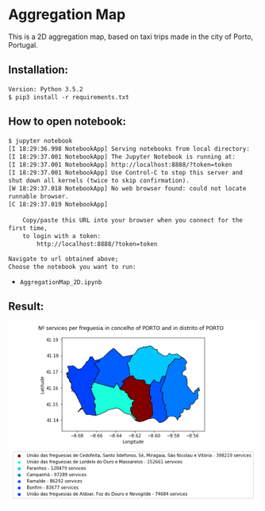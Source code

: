 # Aggregation Map
This is a 2D aggregation map, based on taxi trips made in the city of Porto, Portugal. 

## Installation:
```
Version: Python 3.5.2
$ pip3 install -r requirements.txt
```

## How to open notebook:
```
$ jupyter notebook
[I 18:29:36.998 NotebookApp] Serving notebooks from local directory: 
[I 18:29:37.001 NotebookApp] The Jupyter Notebook is running at:
[I 18:29:37.001 NotebookApp] http://localhost:8888/?token=token
[I 18:29:37.001 NotebookApp] Use Control-C to stop this server and shut down all kernels (twice to skip confirmation).
[W 18:29:37.018 NotebookApp] No web browser found: could not locate runnable browser.
[C 18:29:37.019 NotebookApp]

    Copy/paste this URL into your browser when you connect for the first time,
    to login with a token:
        http://localhost:8888/?token=token
```
```
Navigate to url obtained above;
Choose the notebook you want to run:
```
* `AggregationMap_2D.ipynb`

## Result:
![2D_Aggregation_Map](https://github.com/Slamrap/AggregationMap/blob/master/Images/AggregationMap2D.png)
